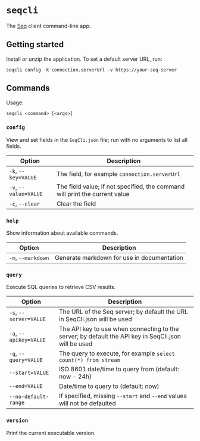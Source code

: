 # `seqcli`

The [Seq](https://getseq.net) client command-line app.

## Getting started

Install or unzip the application. To set a default server URL, run:

```
seqcli config -k connection.serverUrl -v https://your-seq-server
```

## Commands

Usage:

```
seqcli <command> [<args>]
```

### `config`

View and set fields in the `SeqCli.json` file; run with no arguments to list all fields.

| Option | Description |
| ------ | ----------- |
| `-k`, `--key=VALUE` | The field, for example `connection.serverUrl` |
| `-v`, `--value=VALUE` | The field value; if not specified, the command will print the current value |
| `-c`, `--clear` | Clear the field |

### `help`

Show information about available commands.

| Option | Description |
| ------ | ----------- |
| `-m`, `--markdown` | Generate markdown for use in documentation |

### `query`

Execute SQL queries to retrieve CSV results.

| Option | Description |
| ------ | ----------- |
| `-s`, `--server=VALUE` | The URL of the Seq server; by default the URL in SeqCli.json will  be used |
| `-a`, `--apikey=VALUE` | The API key to use when connecting to the server; by default the API key in SeqCli.json will be used |
| `-q`, `--query=VALUE` | The query to execute, for example `select count(*) from stream` |
|       `--start=VALUE` | ISO 8601 date/time to query from (default: now - 24h) |
|       `--end=VALUE` | Date/time to query to (default: now) |
|       `--no-default-range` | If specified, missing `--start` and `--end` values will not be defaulted |

### `version`

Print the current executable version.
